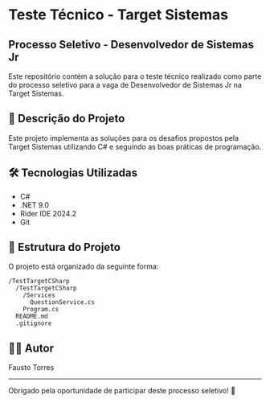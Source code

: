 # Teste Técnico - Target Sistemas

## Processo Seletivo - Desenvolvedor de Sistemas Jr

Este repositório contém a solução para o teste técnico realizado como parte do processo seletivo para a vaga de Desenvolvedor de Sistemas Jr na Target Sistemas.

## 📝 Descrição do Projeto

Este projeto implementa as soluções para os desafios propostos pela Target Sistemas utilizando C# e seguindo as boas práticas de programação.

## 🛠️ Tecnologias Utilizadas

- C#
- .NET 9.0
- Rider IDE 2024.2
- Git

## 🚀 Estrutura do Projeto

O projeto está organizado da seguinte forma:

```
/TestTargetCSharp
  /TestTargetCSharp
    /Services
      QuestionService.cs
    Program.cs
  README.md
  .gitignore
```


## 👨‍💻 Autor

Fausto Torres

---

Obrigado pela oportunidade de participar deste processo seletivo! 🚀
